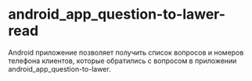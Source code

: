 # android_app_question-to-lawer-read
Android приложение позволяет получить список вопросов и номеров телефона клиентов, которые обратились с вопросом в приложении android_app_question-to-lawer.
